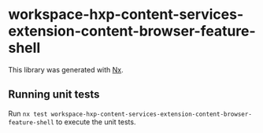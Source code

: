 # workspace-hxp-content-services-extension-content-browser-feature-shell

This library was generated with [Nx](https://nx.dev).

## Running unit tests

Run `nx test workspace-hxp-content-services-extension-content-browser-feature-shell` to execute the unit tests.
